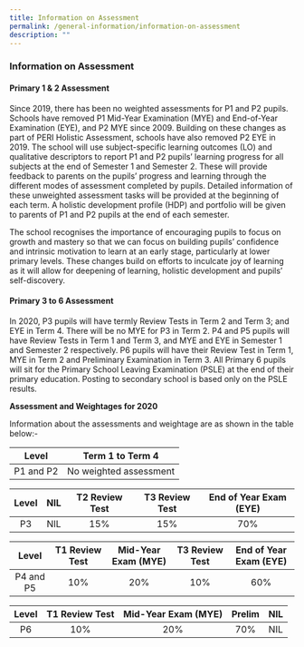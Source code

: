 ```yaml
---
title: Information on Assessment
permalink: /general-information/information-on-assessment
description: ""
---
```

### Information on Assessment

#### Primary 1 & 2 Assessment

Since 2019, there has been no weighted assessments for P1 and P2 pupils. Schools have removed P1 Mid-Year Examination (MYE) and End-of-Year Examination (EYE), and P2 MYE since 2009. Building on these changes as part of PERI Holistic Assessment, schools have also removed P2 EYE in 2019. The school will use subject-specific learning outcomes (LO) and qualitative descriptors to report P1 and P2 pupils’ learning progress for all subjects at the end of Semester 1 and Semester 2. These will provide feedback to parents on the pupils’ progress and learning through the different modes of assessment completed by pupils. Detailed information of these unweighted assessment tasks will be provided at the beginning of each term. A holistic development profile (HDP) and portfolio will be given to parents of P1 and P2 pupils at the end of each semester.

The school recognises the importance of encouraging pupils to focus on growth and mastery so that we can focus on building pupils’ confidence and intrinsic motivation to learn at an early stage, particularly at lower primary levels. These changes build on efforts to inculcate joy of learning as it will allow for deepening of learning, holistic development and pupils’ self-discovery.

#### Primary 3 to 6 Assessment

In 2020, P3 pupils will have termly Review Tests in Term 2 and Term 3; and EYE in Term 4. There will be no MYE for P3 in Term 2. P4 and P5 pupils will have Review Tests in Term 1 and Term 3, and MYE and EYE in Semester 1 and Semester 2 respectively. P6 pupils will have their Review Test in Term 1, MYE in Term 2 and Preliminary Examination in Term 3. All Primary 6 pupils will sit for the Primary School Leaving Examination (PSLE) at the end of their primary education. Posting to secondary school is based only on the PSLE results.

**Assessment and Weightages for 2020**

Information about the assessments and weightage are as shown in the table below:-

| Level | Term 1 to Term 4 |
|:---:|:---:|
| P1 and P2 | No weighted assessment |


| Level | NIL | T2 Review Test | T3 Review Test | End of Year Exam (EYE) |
|:---:|:---:|:---:|:---:|:---:|
| P3 | NIL | 15% | 15% | 70% |

| Level | T1 Review Test | Mid-Year Exam (MYE) | T3 Review Test | End of Year Exam (EYE) |
|:---:|:---:|:---:|:---:|:---:|
| P4 and P5| 10% | 20% | 10% | 60% |

| Level | T1 Review Test | Mid-Year Exam (MYE) | Prelim | NIL |
|:---:|:---:|:---:|:---:|:---:|
| P6 | 10% | 20% | 70% | NIL |



